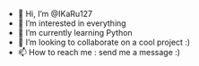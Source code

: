 - 👋 Hi, I’m @IKaRu127
- 👀 I’m interested in everything
- 🌱 I’m currently learning Python
- 💞️ I’m looking to collaborate on a cool project :)
- 📫 How to reach me : send me a message :)

<!---
IKaRu127/IKaRu127 is a ✨ special ✨ repository because its `README.md` (this file) appears on your GitHub profile.
You can click the Preview link to take a look at your changes.
--->
